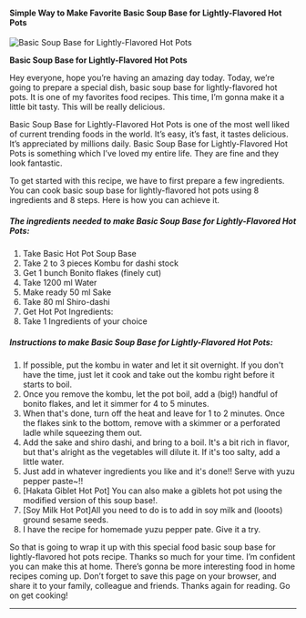             

#### Simple Way to Make Favorite Basic Soup Base for Lightly-Flavored Hot Pots

![Basic Soup Base for Lightly-Flavored Hot Pots](https://img-global.cpcdn.com/recipes/5975910797803520/751x532cq70/basic-soup-base-for-lightly-flavored-hot-pots-recipe-main-photo.jpg)

**Basic Soup Base for Lightly-Flavored Hot Pots**

Hey everyone, hope you’re having an amazing day today. Today, we’re going to prepare a special dish, basic soup base for lightly-flavored hot pots. It is one of my favorites food recipes. This time, I’m gonna make it a little bit tasty. This will be really delicious.

Basic Soup Base for Lightly-Flavored Hot Pots is one of the most well liked of current trending foods in the world. It’s easy, it’s fast, it tastes delicious. It’s appreciated by millions daily. Basic Soup Base for Lightly-Flavored Hot Pots is something which I’ve loved my entire life. They are fine and they look fantastic.

To get started with this recipe, we have to first prepare a few ingredients. You can cook basic soup base for lightly-flavored hot pots using 8 ingredients and 8 steps. Here is how you can achieve it.

##### The ingredients needed to make Basic Soup Base for Lightly-Flavored Hot Pots:

1.  Take Basic Hot Pot Soup Base
2.  Take 2 to 3 pieces Kombu for dashi stock
3.  Get 1 bunch Bonito flakes (finely cut)
4.  Take 1200 ml Water
5.  Make ready 50 ml Sake
6.  Take 80 ml Shiro-dashi
7.  Get Hot Pot Ingredients:
8.  Take 1 Ingredients of your choice

##### Instructions to make Basic Soup Base for Lightly-Flavored Hot Pots:

1.  If possible, put the kombu in water and let it sit overnight. If you don't have the time, just let it cook and take out the kombu right before it starts to boil.
2.  Once you remove the kombu, let the pot boil, add a (big!) handful of bonito flakes, and let it simmer for 4 to 5 minutes.
3.  When that's done, turn off the heat and leave for 1 to 2 minutes. Once the flakes sink to the bottom, remove with a skimmer or a perforated ladle while squeezing them out.
4.  Add the sake and shiro dashi, and bring to a boil. It's a bit rich in flavor, but that's alright as the vegetables will dilute it. If it's too salty, add a little water.
5.  Just add in whatever ingredients you like and it's done!! Serve with yuzu pepper paste~!!
6.  \[Hakata Giblet Hot Pot\] You can also make a giblets hot pot using the modified version of this soup base!.
7.  \[Soy Milk Hot Pot\]All you need to do is to add in soy milk and (looots) ground sesame seeds.
8.  I have the recipe for homemade yuzu pepper pate. Give it a try.

So that is going to wrap it up with this special food basic soup base for lightly-flavored hot pots recipe. Thanks so much for your time. I’m confident you can make this at home. There’s gonna be more interesting food in home recipes coming up. Don’t forget to save this page on your browser, and share it to your family, colleague and friends. Thanks again for reading. Go on get cooking!

* * *